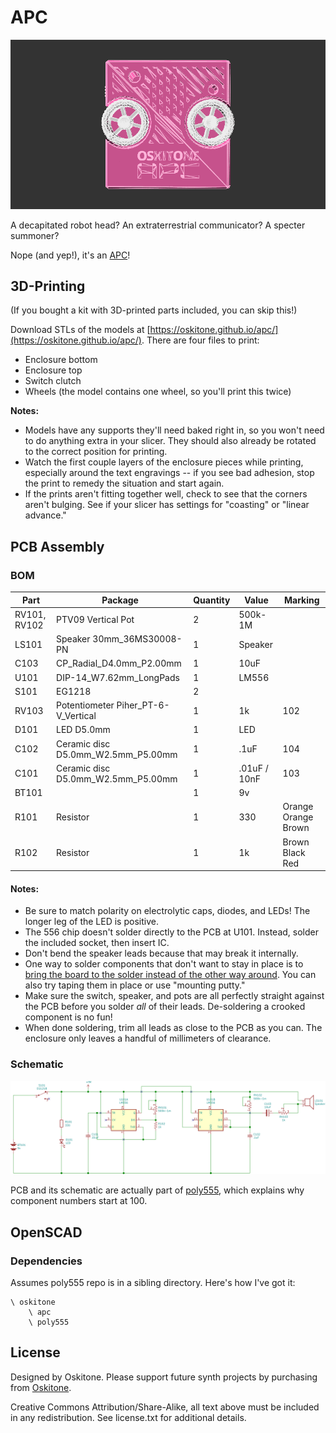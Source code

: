 # APC

[![APC](apc-10-60-838-450-32.gif)](apc-10-60-838-450-32.gif)

A decapitated robot head? An extraterrestrial communicator? A specter summoner?

Nope (and yep!), it's an [APC](https://en.wikipedia.org/wiki/Atari_Punk_Console)!

## 3D-Printing

(If you bought a kit with 3D-printed parts included, you can skip this!)

Download STLs of the models at [https://oskitone.github.io/apc/](https://oskitone.github.io/apc/). There are four files to print:

- Enclosure bottom
- Enclosure top
- Switch clutch
- Wheels (the model contains one wheel, so you'll print this twice)

**Notes:**

- Models have any supports they'll need baked right in, so you won't need to do anything extra in your slicer. They should also already be rotated to the correct position for printing.
- Watch the first couple layers of the enclosure pieces while printing, especially around the text engravings -- if you see bad adhesion, stop the print to remedy the situation and start again.
- If the prints aren't fitting together well, check to see that the corners aren't bulging. See if your slicer has settings for "coasting" or "linear advance."

## PCB Assembly

### BOM

| Part         | Package                             | Quantity | Value        | Marking             |
| ------------ | ----------------------------------- | -------- | ------------ | ------------------- |
| RV101, RV102 | PTV09 Vertical Pot                  | 2        | 500k-1M      |                     |
| LS101        | Speaker 30mm_36MS30008-PN           | 1        | Speaker      |                     |
| C103         | CP_Radial_D4.0mm_P2.00mm            | 1        | 10uF         |                     |
| U101         | DIP-14_W7.62mm_LongPads             | 1        | LM556        |                     |
| S101         | EG1218                              | 2        |              |                     |
| RV103        | Potentiometer Piher_PT-6-V_Vertical | 1        | 1k           | 102                 |
| D101         | LED D5.0mm                          | 1        | LED          |                     |
| C102         | Ceramic disc D5.0mm_W2.5mm_P5.00mm  | 1        | .1uF         | 104                 |
| C101         | Ceramic disc D5.0mm_W2.5mm_P5.00mm  | 1        | .01uF / 10nF | 103                 |
| BT101        |                                     | 1        | 9v           |                     |
| R101         | Resistor                            | 1        | 330          | Orange Orange Brown |
| R102         | Resistor                            | 1        | 1k           | Brown Black Red     |

#### Notes:

- Be sure to match polarity on electrolytic caps, diodes, and LEDs! The longer leg of the LED is positive.
- The 556 chip doesn't solder directly to the PCB at U101. Instead, solder the included socket, then insert IC.
- Don't bend the speaker leads because that may break it internally.
- One way to solder components that don't want to stay in place is to [bring the board to the solder instead of the other way around](https://www.instagram.com/p/BdvbqTtloH5/). You can also try taping them in place or use "mounting putty."
- Make sure the switch, speaker, and pots are all perfectly straight against the PCB before you solder _all_ of their leads. De-soldering a crooked component is no fun!
- When done soldering, trim all leads as close to the PCB as you can. The enclosure only leaves a handful of millimeters of clearance.

### Schematic

[![APC Schematic](schematic.svg)](schematic.svg)

PCB and its schematic are actually part of [poly555](https://github.com/oskitone/poly555), which explains why component numbers start at 100.

## OpenSCAD

### Dependencies

Assumes poly555 repo is in a sibling directory. Here's how I've got it:

    \ oskitone
        \ apc
        \ poly555

## License

Designed by Oskitone. Please support future synth projects by purchasing from [Oskitone](https://www.oskitone.com/).

Creative Commons Attribution/Share-Alike, all text above must be included in any redistribution. See license.txt for additional details.
